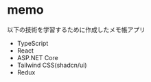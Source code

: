 # memo
以下の技術を学習するために作成したメモ帳アプリ
- TypeScript
- React
- ASP.NET Core
- Tailwind CSS(shadcn/ui)
- Redux
